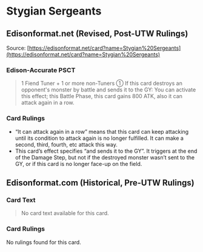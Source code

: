 # Stygian Sergeants

## Edisonformat.net (Revised, Post-UTW Rulings)

Source: [https://edisonformat.net/card?name=Stygian%20Sergeants](https://edisonformat.net/card?name=Stygian%20Sergeants)

### Edison-Accurate PSCT

> 1 Fiend Tuner + 1 or more non-Tuners
> ① If this card destroys an opponent's monster by battle and sends it to the GY: You can activate this effect; this Battle Phase, this card gains 800 ATK, also it can attack again in a row.

### Card Rulings

*   “It can attack again in a row” means that this card can keep attacking until its condition to attack again is no longer fulfilled. It can make a second, third, fourth, etc attack this way.
*   This card’s effect specifies “and sends it to the GY”. It triggers at the end of the Damage Step, but not if the destroyed monster wasn’t sent to the GY, or if this card is no longer face-up on the field.


## Edisonformat.com (Historical, Pre-UTW Rulings)

### Card Text

> No card text available for this card.

### Card Rulings

No rulings found for this card.


